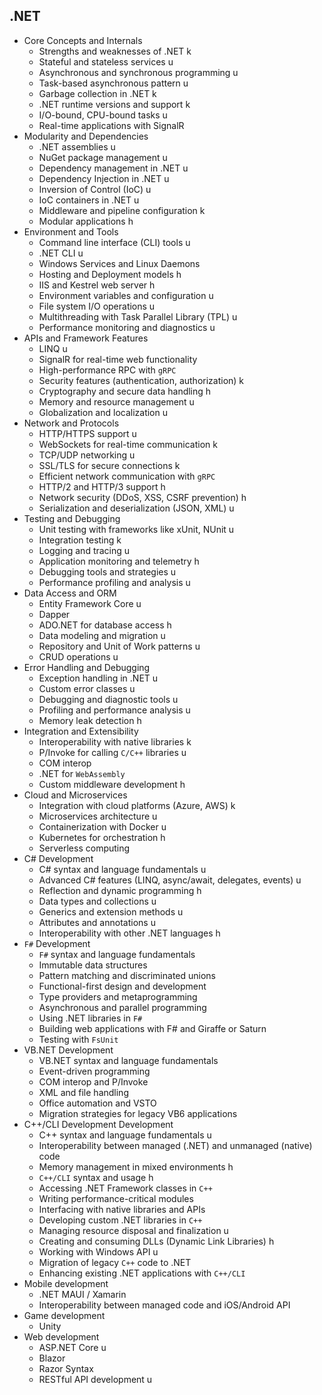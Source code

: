 ## .NET

- Core Concepts and Internals
  - Strengths and weaknesses of .NET k
  - Stateful and stateless services u
  - Asynchronous and synchronous programming u
  - Task-based asynchronous pattern u
  - Garbage collection in .NET k
  - .NET runtime versions and support k
  - I/O-bound, CPU-bound tasks u
  - Real-time applications with SignalR
- Modularity and Dependencies
  - .NET assemblies u
  - NuGet package management u
  - Dependency management in .NET u
  - Dependency Injection in .NET u
  - Inversion of Control (IoC) u
  - IoC containers in .NET u
  - Middleware and pipeline configuration k
  - Modular applications h
- Environment and Tools
  - Command line interface (CLI) tools u
  - .NET CLI u 
  - Windows Services and Linux Daemons
  - Hosting and Deployment models h
  - IIS and Kestrel web server h
  - Environment variables and configuration u
  - File system I/O operations u
  - Multithreading with Task Parallel Library (TPL) u
  - Performance monitoring and diagnostics u
- APIs and Framework Features
  - LINQ u
  - SignalR for real-time web functionality
  - High-performance RPC with `gRPC`
  - Security features (authentication, authorization) k
  - Cryptography and secure data handling h
  - Memory and resource management u
  - Globalization and localization u
- Network and Protocols
  - HTTP/HTTPS support u
  - WebSockets for real-time communication k
  - TCP/UDP networking u
  - SSL/TLS for secure connections k
  - Efficient network communication with `gRPC`
  - HTTP/2 and HTTP/3 support h
  - Network security (DDoS, XSS, CSRF prevention) h
  - Serialization and deserialization (JSON, XML) u
- Testing and Debugging
  - Unit testing with frameworks like xUnit, NUnit u
  - Integration testing k
  - Logging and tracing u
  - Application monitoring and telemetry h
  - Debugging tools and strategies u
  - Performance profiling and analysis u
- Data Access and ORM
  - Entity Framework Core u
  - Dapper
  - ADO.NET for database access h
  - Data modeling and migration u
  - Repository and Unit of Work patterns u
  - CRUD operations u
- Error Handling and Debugging
  - Exception handling in .NET u
  - Custom error classes u
  - Debugging and diagnostic tools u
  - Profiling and performance analysis u
  - Memory leak detection h
- Integration and Extensibility
  - Interoperability with native libraries k
  - P/Invoke for calling `C/C++` libraries u
  - COM interop
  - .NET for `WebAssembly`
  - Custom middleware development h
- Cloud and Microservices
  - Integration with cloud platforms (Azure, AWS) k
  - Microservices architecture u
  - Containerization with Docker u
  - Kubernetes for orchestration h
  - Serverless computing
- C# Development
  - C# syntax and language fundamentals u
  - Advanced C# features (LINQ, async/await, delegates, events) u
  - Reflection and dynamic programming h
  - Data types and collections u
  - Generics and extension methods u
  - Attributes and annotations u
  - Interoperability with other .NET languages h
- `F#` Development
  - `F#` syntax and language fundamentals
  - Immutable data structures
  - Pattern matching and discriminated unions
  - Functional-first design and development
  - Type providers and metaprogramming
  - Asynchronous and parallel programming
  - Using .NET libraries in `F#`
  - Building web applications with F# and Giraffe or Saturn
  - Testing with `FsUnit`
- VB.NET Development
  - VB.NET syntax and language fundamentals
  - Event-driven programming
  - COM interop and P/Invoke
  - XML and file handling
  - Office automation and VSTO
  - Migration strategies for legacy VB6 applications
- C++/CLI Development Development
  - C++ syntax and language fundamentals u
  - Interoperability between managed (.NET) and unmanaged (native) code
  - Memory management in mixed environments h
  - `C++/CLI` syntax and usage h
  - Accessing .NET Framework classes in `C++`
  - Writing performance-critical modules
  - Interfacing with native libraries and APIs
  - Developing custom .NET libraries in `C++`
  - Managing resource disposal and finalization u
  - Creating and consuming DLLs (Dynamic Link Libraries) h
  - Working with Windows API u
  - Migration of legacy `C++` code to .NET
  - Enhancing existing .NET applications with `C++/CLI`
- Mobile development
  - .NET MAUI / Xamarin
  - Interoperability between managed code and iOS/Android API
- Game development
  - Unity
- Web development
  - ASP.NET Core u
  - Blazor
  - Razor Syntax
  - RESTful API development u
